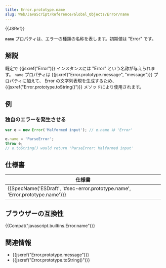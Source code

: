 ```yaml
---
title: Error.prototype.name
slug: Web/JavaScript/Reference/Global_Objects/Error/name
---
```


{{JSRef}}

**`name`** プロパティは、エラーの種類の名称を表します。初期値は "Error" です。

## 解説

既定で {{jsxref("Error")}} インスタンスには "Error" という名称が与えられます。 `name` プロパティは {{jsxref("Error.prototype.message", "message")}} プロパティに加えて、 Error の文字列表現を生成するため、{{jsxref("Error.prototype.toString()")}} メソッドにより使用されます。

## 例

### 独自のエラーを発生させる

```js
var e = new Error('Malformed input'); // e.name は 'Error'

e.name = 'ParseError';
throw e;
// e.toString() would return 'ParseError: Malformed input'
```

## 仕様書

| 仕様書                                                                                               |
| ---------------------------------------------------------------------------------------------------- |
| {{SpecName('ESDraft', '#sec-error.prototype.name', 'Error.prototype.name')}} |

## ブラウザーの互換性

{{Compat("javascript.builtins.Error.name")}}

## 関連情報

- {{jsxref("Error.prototype.message")}}
- {{jsxref("Error.prototype.toString()")}}
